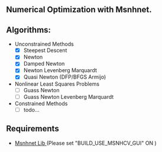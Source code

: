 ## Numerical Optimization with Msnhnet.

## Algorithms:
- Unconstrained Methods
  - [x] Steepest Descent
  - [x] Newton
  - [x] Damped Newton
  - [x] Newton Levenberg Marquardt 
  - [x] Quasi Newton (DFP/BFGS Armijo)
- Nonlinear Least Squares Problems
  - [ ] Guass Newton
  - [ ] Guass Newton Levenberg Marquardt
- Constrained Methods
  - [ ] todo...
## Requirements
- [Msnhnet Lib ](https://github.com/msnh2012/Msnhnet)(Please set "BUILD_USE_MSNHCV_GUI" ON )
